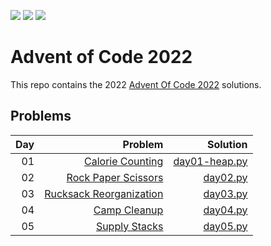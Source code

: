 ![](https://img.shields.io/badge/stars%20⭐-10-yellow)
![](https://img.shields.io/badge/day%20📅-05-blue) 
![](https://img.shields.io/badge/days%20completed-05-red)

# Advent of Code 2022

This repo contains the 2022 [Advent Of Code 2022](https://adventofcode.com/2022) solutions.

## Problems

| Day | Problem | Solution |
| ---:| ----:   | ----:    |
| 01  |[Calorie Counting](https://adventofcode.com/2022/day/1)| [day01-heap.py](https://github.com/sotsoguk/adventOfCode2022/blob/0cc56634170c5036582c2dae8e84a8e34ea81203/python/day01/day01-heap.py)|
| 02 | [Rock Paper Scissors](https://adventofcode.com/2022/day/2)| [day02.py](https://github.com/sotsoguk/adventOfCode2022/blob/40b61eafe85760aff050314b4281aac39e37c775/python/day02/day02.py)|
| 03 | [Rucksack Reorganization](https://adventofcode.com/2022/day/3)| [day03.py](https://github.com/sotsoguk/adventOfCode2022/blob/2c9f6461f1dbf2fce0bbbb38dc5f3f2aac58afc9/python/day03/day03.py)|
| 04 | [Camp Cleanup](https://adventofcode.com/2022/day/4)|[day04.py](https://github.com/sotsoguk/adventOfCode2022/blob/d310709b128e30444ed2104b6ff60262dbe32d13/python/day04/day04.py)|
| 05 | [Supply Stacks](https://adventofcode.com/2022/day/5)| [day05.py]()|